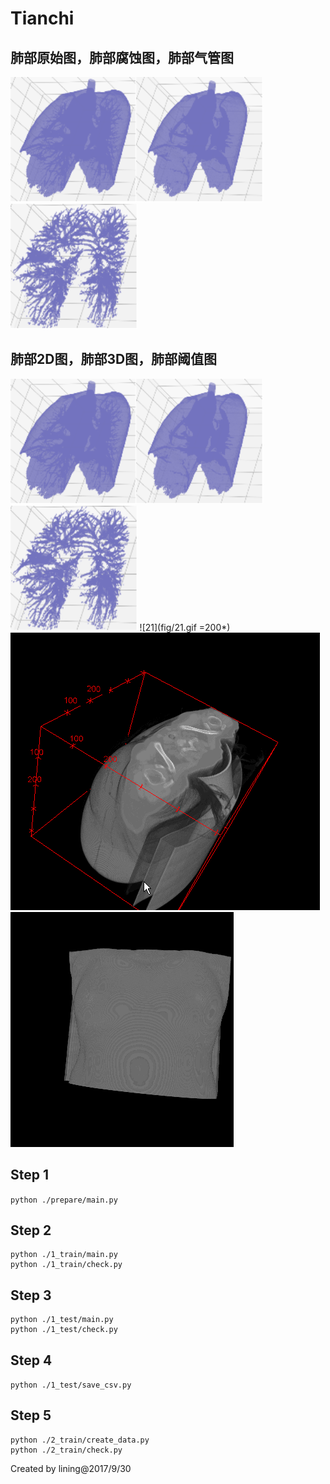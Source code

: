 # Tianchi

## 肺部原始图，肺部腐蚀图，肺部气管图
<img src="fig/1.png" height="200" tittle="肺部原始图"/><img src="fig/2.png" height="200" alt="肺部原始图"/><img src="fig/3.png" height="200" alt="肺部原始图"/>

## 肺部2D图，肺部3D图，肺部阈值图
<img src="fig/1.png" height="200" alt="肺部原始图"/><img src="fig/2.png" height="200" alt="肺部原始图"/><img src="fig/3.png" height="200" alt="肺部原始图"/>
![21](fig/21.gif =200*) ![22](fig/22.gif) ![23](fig/23.gif)

## Step 1
`python ./prepare/main.py`

## Step 2
```
python ./1_train/main.py
python ./1_train/check.py
```

## Step 3
```
python ./1_test/main.py
python ./1_test/check.py
```
## Step 4
`python ./1_test/save_csv.py`

## Step 5
```
python ./2_train/create_data.py
python ./2_train/check.py
```

Created by lining@2017/9/30
